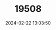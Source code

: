---
title: "19508"
category: "Rhinoclemmys rubida"
draft: false
date: 2024-02-22 13:03:50
languages:
  English: ["Mexican Spotted Terrapin", "Mexican Spotted Wood Turtle"]
---